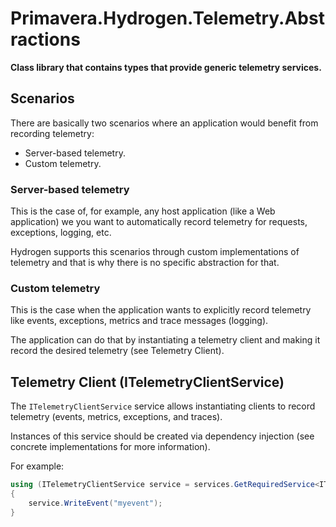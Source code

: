 # Primavera.Hydrogen.Telemetry.Abstractions

**Class library that contains types that provide generic telemetry services.**

## Scenarios

There are basically two scenarios where an application would benefit from recording telemetry:

- Server-based telemetry.
- Custom telemetry.

### Server-based telemetry

This is the case of, for example, any host application (like a Web application) we you want to automatically record telemetry for requests, exceptions, logging, etc.

Hydrogen supports this scenarios through custom implementations of telemetry and that is why there is no specific abstraction for that.

### Custom telemetry

This is the case when the application wants to explicitly record telemetry like events, exceptions, metrics and trace messages (logging).

The application can do that by instantiating a telemetry client and making it record the desired telemetry (see Telemetry Client).

## Telemetry Client (ITelemetryClientService)

The `ITelemetryClientService` service allows instantiating clients to record telemetry (events, metrics, exceptions, and traces).

Instances of this service should be created via dependency injection (see concrete implementations for more information).

For example:

```csharp
using (ITelemetryClientService service = services.GetRequiredService<ITelemetryClientService>())
{
    service.WriteEvent("myevent");
}
```
